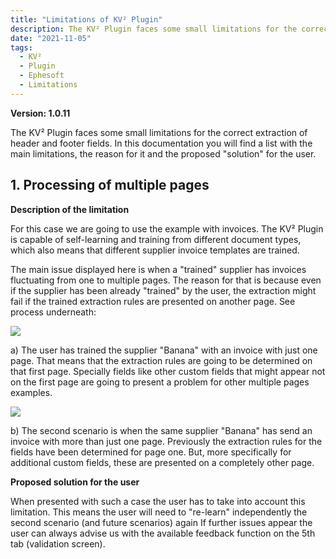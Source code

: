 ```yaml
---
title: "Limitations of KV² Plugin"
description: The KV² Plugin faces some small limitations for the correct extraction of header and footer fields. In this documentation you will find a list with the main limitations, the reason for it and the proposed "solution".
date: "2021-11-05"
tags:
  - KV²
  - Plugin
  - Ephesoft
  - Limitations
---
```


**Version: 1.0.11**

The KV² Plugin faces some small limitations for the correct extraction of header and footer fields. In this documentation you will find a list with the main limitations, the reason for it and the proposed "solution" for the user.

## 1\. Processing of multiple pages

**Description of the limitation**

For this case we are going to use the example with invoices. The KV² Plugin is capable of self-learning and training from different document types, which also means that different supplier invoice templates are trained.

The main issue displayed here is when a "trained" supplier has invoices fluctuating from one to multiple pages. The reason for that is because even if the supplier has been already "trained" by the user, the extraction might fail if the trained extraction rules are presented on another page. See process underneath:

![](/_images/docbits/Screenshot-2021-11-05-at-12.25.17-1024x730.png)

a) The user has trained the supplier "Banana" with an invoice with just one page. That means that the extraction rules are going to be determined on that first page. Specially fields like other custom fields that might appear not on the first page are going to present a problem for other multiple pages examples.

![](/_images/docbits/Screenshot-2021-11-05-at-12.30.41-1024x661.png)

b) The second scenario is when the same supplier "Banana" has send an invoice with more than just one page. Previously the extraction rules for the fields have been determined for page one. But, more specifically for additional custom fields, these are presented on a completely other page.

**Proposed solution for the user**

When presented with such a case the user has to take into account this limitation. This means the user will need to "re-learn" independently the second scenario (and future scenarios) again If further issues appear the user can always advise us with the available feedback function on the 5th tab (validation screen).
